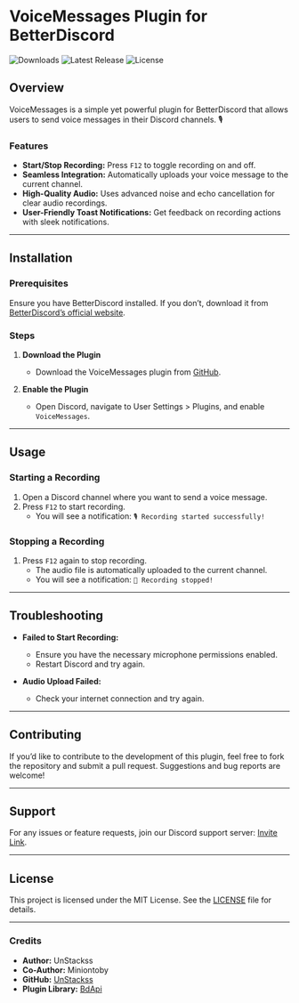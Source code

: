 # VoiceMessages Plugin for BetterDiscord

![Downloads](https://img.shields.io/github/downloads/BetterBytes-Studio/Voice-Messages-Plugin-BetterDiscord/total?style=for-the-badge)
![Latest Release](https://img.shields.io/github/v/release/BetterBytes-Studio/Voice-Messages-Plugin-BetterDiscord?style=for-the-badge)
![License](https://img.shields.io/github/license/BetterBytes-Studio/Voice-Messages-Plugin-BetterDiscord?style=for-the-badge)

## Overview
VoiceMessages is a simple yet powerful plugin for BetterDiscord that allows users to send voice messages in their Discord channels. 🎙️

### Features
- **Start/Stop Recording:** Press `F12` to toggle recording on and off.
- **Seamless Integration:** Automatically uploads your voice message to the current channel.
- **High-Quality Audio:** Uses advanced noise and echo cancellation for clear audio recordings.
- **User-Friendly Toast Notifications:** Get feedback on recording actions with sleek notifications.

---

## Installation

### Prerequisites
Ensure you have BetterDiscord installed. If you don’t, download it from [BetterDiscord’s official website](https://betterdiscord.app/).

### Steps

1. **Download the Plugin**
   - Download the VoiceMessages plugin from [GitHub](https://raw.githubusercontent.com/BetterBytes-Studio/Voice-Messages-Plugin-BetterDiscord/master/VoiceMessages.plugin.js).

2. **Enable the Plugin**
   - Open Discord, navigate to User Settings > Plugins, and enable `VoiceMessages`.

---

## Usage

### Starting a Recording
1. Open a Discord channel where you want to send a voice message.
2. Press `F12` to start recording. 
   - You will see a notification: `🎙️ Recording started successfully!`

### Stopping a Recording
1. Press `F12` again to stop recording.
   - The audio file is automatically uploaded to the current channel.
   - You will see a notification: `🛑 Recording stopped!`

---

## Troubleshooting
- **Failed to Start Recording:**
  - Ensure you have the necessary microphone permissions enabled.
  - Restart Discord and try again.

- **Audio Upload Failed:**
  - Check your internet connection and try again.

---

## Contributing
If you’d like to contribute to the development of this plugin, feel free to fork the repository and submit a pull request. Suggestions and bug reports are welcome!

---

## Support
For any issues or feature requests, join our Discord support server: [Invite Link](https://discord.gg/NPa6DtPtMU).

---

## License
This project is licensed under the MIT License. See the [LICENSE](LICENSE.md) file for details.

---

### Credits
- **Author:** UnStackss
- **Co-Author:** Miniontoby
- **GitHub:** [UnStackss](https://github.com/UnStackss)
- **Plugin Library:** [BdApi](https://docs.betterdiscord.app/api/bdapi#bdapi)
